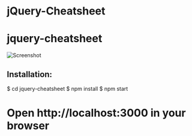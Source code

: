 # jQuery-Cheatsheet
jquery-cheatsheet
=================

![Screenshot](https://github.com/jok405/screen-shot.png)


Installation:
-------------

$ cd jquery-cheatsheet
$ npm install
$ npm start

# Open http://localhost:3000 in your browser
```
